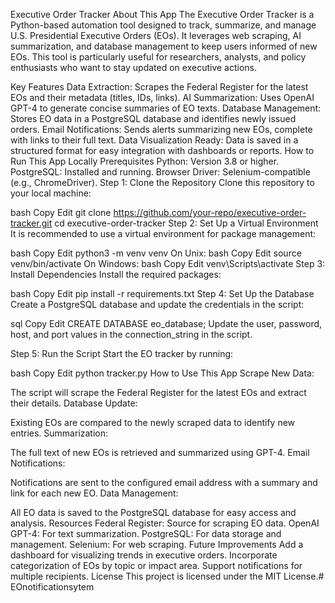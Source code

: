 Executive Order Tracker
About This App
The Executive Order Tracker is a Python-based automation tool designed to track, summarize, and manage U.S. Presidential Executive Orders (EOs). It leverages web scraping, AI summarization, and database management to keep users informed of new EOs. This tool is particularly useful for researchers, analysts, and policy enthusiasts who want to stay updated on executive actions.

Key Features
Data Extraction: Scrapes the Federal Register for the latest EOs and their metadata (titles, IDs, links).
AI Summarization: Uses OpenAI GPT-4 to generate concise summaries of EO texts.
Database Management: Stores EO data in a PostgreSQL database and identifies newly issued orders.
Email Notifications: Sends alerts summarizing new EOs, complete with links to their full text.
Data Visualization Ready: Data is saved in a structured format for easy integration with dashboards or reports.
How to Run This App Locally
Prerequisites
Python: Version 3.8 or higher.
PostgreSQL: Installed and running.
Browser Driver: Selenium-compatible (e.g., ChromeDriver).
Step 1: Clone the Repository
Clone this repository to your local machine:

bash
Copy
Edit
git clone https://github.com/your-repo/executive-order-tracker.git
cd executive-order-tracker
Step 2: Set Up a Virtual Environment
It is recommended to use a virtual environment for package management:

bash
Copy
Edit
python3 -m venv venv
On Unix:
bash
Copy
Edit
source venv/bin/activate
On Windows:
bash
Copy
Edit
venv\Scripts\activate
Step 3: Install Dependencies
Install the required packages:

bash
Copy
Edit
pip install -r requirements.txt
Step 4: Set Up the Database
Create a PostgreSQL database and update the credentials in the script:

sql
Copy
Edit
CREATE DATABASE eo_database;
Update the user, password, host, and port values in the connection_string in the script.

Step 5: Run the Script
Start the EO tracker by running:

bash
Copy
Edit
python tracker.py
How to Use This App
Scrape New Data:

The script will scrape the Federal Register for the latest EOs and extract their details.
Database Update:

Existing EOs are compared to the newly scraped data to identify new entries.
Summarization:

The full text of new EOs is retrieved and summarized using GPT-4.
Email Notifications:

Notifications are sent to the configured email address with a summary and link for each new EO.
Data Management:

All EO data is saved to the PostgreSQL database for easy access and analysis.
Resources
Federal Register: Source for scraping EO data.
OpenAI GPT-4: For text summarization.
PostgreSQL: For data storage and management.
Selenium: For web scraping.
Future Improvements
Add a dashboard for visualizing trends in executive orders.
Incorporate categorization of EOs by topic or impact area.
Support notifications for multiple recipients.
License
This project is licensed under the MIT License.# EOnotificationsytem
